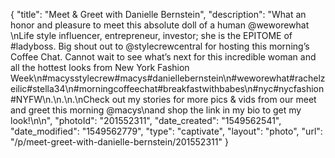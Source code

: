 {
    "title": "Meet & Greet with Danielle Bernstein",
    "description": "What an honor and pleasure to meet this absolute doll of a human @weworewhat \nLife style influencer, entrepreneur, investor; she is the EPITOME of #ladyboss. Big shout out to @stylecrewcentral for hosting this morning’s Coffee Chat. Cannot wait to see what’s next for this incredible woman and all the hottest looks from New York Fashion Week\n#macysstylecrew#macys#daniellebernstein\n#weworewhat#rachelzeilic#stella34\n#morningcoffeechat#breakfastwithbabes\n#nyc#nycfashion#NYFW\n.\n.\n.\nCheck out my stories for more pics & vids from our meet and greet this morning @macys\nand shop the link in my bio to get my look!\n\n",
    "photoId": "201552311",
    "date_created": "1549562541",
    "date_modified": "1549562779",
    "type": "captivate",
    "layout": "photo",
    "url": "\/p\/meet-greet-with-danielle-bernstein\/201552311"
}